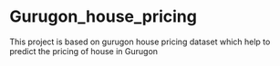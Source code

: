 # Gurugon_house_pricing
This project is based on gurugon house pricing dataset which help to predict the pricing of house in Gurugon
